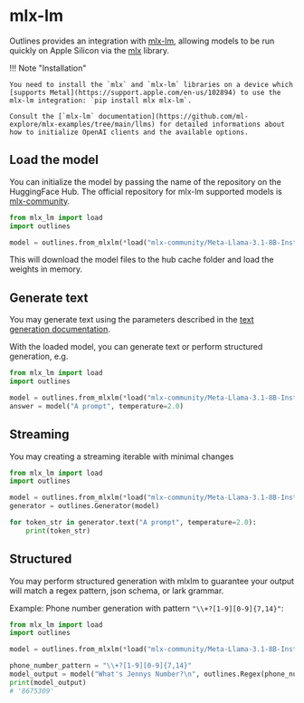 # mlx-lm

Outlines provides an integration with [mlx-lm](https://github.com/ml-explore/mlx-examples/tree/main/llms), allowing models to be run quickly on Apple Silicon via the [mlx](https://ml-explore.github.io/mlx/build/html/index.html) library.

!!! Note "Installation"

    You need to install the `mlx` and `mlx-lm` libraries on a device which [supports Metal](https://support.apple.com/en-us/102894) to use the mlx-lm integration: `pip install mlx mlx-lm`.

    Consult the [`mlx-lm` documentation](https://github.com/ml-explore/mlx-examples/tree/main/llms) for detailed informations about how to initialize OpenAI clients and the available options.


## Load the model

You can initialize the model by passing the name of the repository on the HuggingFace Hub. The official repository for mlx-lm supported models is [mlx-community](https://huggingface.co/mlx-community).

```python
from mlx_lm import load
import outlines

model = outlines.from_mlxlm(*load("mlx-community/Meta-Llama-3.1-8B-Instruct-8bit"))
```

This will download the model files to the hub cache folder and load the weights in memory.

## Generate text

You may generate text using the parameters described in the [text generation documentation](../text.md).

With the loaded model, you can generate text or perform structured generation, e.g.

```python
from mlx_lm import load
import outlines

model = outlines.from_mlxlm(*load("mlx-community/Meta-Llama-3.1-8B-Instruct-8bit"))
answer = model("A prompt", temperature=2.0)
```

## Streaming

You may creating a streaming iterable with minimal changes

```python
from mlx_lm import load
import outlines

model = outlines.from_mlxlm(*load("mlx-community/Meta-Llama-3.1-8B-Instruct-8bit"))
generator = outlines.Generator(model)

for token_str in generator.text("A prompt", temperature=2.0):
    print(token_str)
```

## Structured

You may perform structured generation with mlxlm to guarantee your output will match a regex pattern, json schema, or lark grammar.

Example: Phone number generation with pattern `"\\+?[1-9][0-9]{7,14}"`:

```python
from mlx_lm import load
import outlines

model = outlines.from_mlxlm(*load("mlx-community/Meta-Llama-3.1-8B-Instruct-8bit"))

phone_number_pattern = "\\+?[1-9][0-9]{7,14}"
model_output = model("What's Jennys Number?\n", outlines.Regex(phone_number_pattern))
print(model_output)
# '8675309'
```
